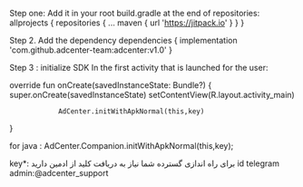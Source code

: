 Step one:
Add it in your root build.gradle at the end of repositories:
	allprojects {
		repositories {
			...
			maven { url 'https://jitpack.io' }
		}
	}

Step 2. Add the dependency
dependencies {
	        implementation 'com.github.adcenter-team:adcenter:v1.0'
	}

Step 3 : initialize SDK
In the first activity that is launched for the user:

override fun onCreate(savedInstanceState: Bundle?) {
        super.onCreate(savedInstanceState)
        setContentView(R.layout.activity_main)

				AdCenter.initWithApkNormal(this,key)

}

for java :
        AdCenter.Companion.initWithApkNormal(this,key);



key*:
برای راه اندازی گسترده شما نیاز به دریافت کلید از ادمین  دارید 
id telegram admin:@adcenter_support
